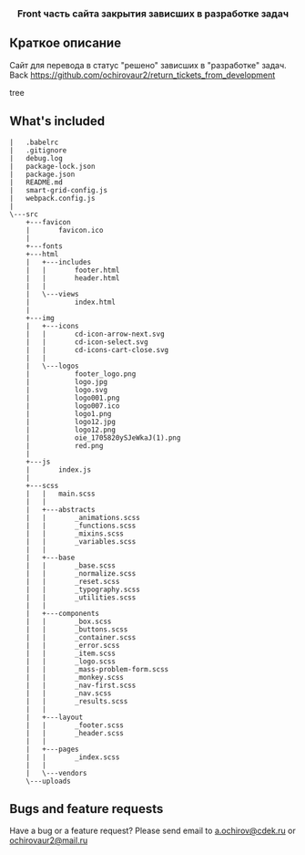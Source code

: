 <h3 align="center">Front часть сайта закрытия зависших в разработке задач </h3>

## Краткое описание
Сайт для перевода в статус "решено" зависших в "разработке" задач.
Back https://github.com/ochirovaur2/return_tickets_from_development


tree

## What's included

```text
|   .babelrc
|   .gitignore
|   debug.log
|   package-lock.json
|   package.json
|   README.md
|   smart-grid-config.js
|   webpack.config.js
|
\---src
    +---favicon
    |       favicon.ico
    |
    +---fonts
    +---html
    |   +---includes
    |   |       footer.html
    |   |       header.html
    |   |
    |   \---views
    |           index.html
    |
    +---img
    |   +---icons
    |   |       cd-icon-arrow-next.svg
    |   |       cd-icon-select.svg
    |   |       cd-icons-cart-close.svg
    |   |
    |   \---logos
    |           footer_logo.png
    |           logo.jpg
    |           logo.svg
    |           logo001.png
    |           logo007.ico
    |           logo1.png
    |           logo12.jpg
    |           logo12.png
    |           oie_1705820ySJeWkaJ(1).png
    |           red.png
    |
    +---js
    |       index.js
    |
    +---scss
    |   |   main.scss
    |   |
    |   +---abstracts
    |   |       _animations.scss
    |   |       _functions.scss
    |   |       _mixins.scss
    |   |       _variables.scss
    |   |
    |   +---base
    |   |       _base.scss
    |   |       _normalize.scss
    |   |       _reset.scss
    |   |       _typography.scss
    |   |       _utilities.scss
    |   |
    |   +---components
    |   |       _box.scss
    |   |       _buttons.scss
    |   |       _container.scss
    |   |       _error.scss
    |   |       _item.scss
    |   |       _logo.scss
    |   |       _mass-problem-form.scss
    |   |       _monkey.scss
    |   |       _nav-first.scss
    |   |       _nav.scss
    |   |       _results.scss
    |   |
    |   +---layout
    |   |       _footer.scss
    |   |       _header.scss
    |   |
    |   +---pages
    |   |       _index.scss
    |   |
    |   \---vendors
    \---uploads
```

## Bugs and feature requests

Have a bug or a feature request? Please send email to a.ochirov@cdek.ru or ochirovaur2@mail.ru
